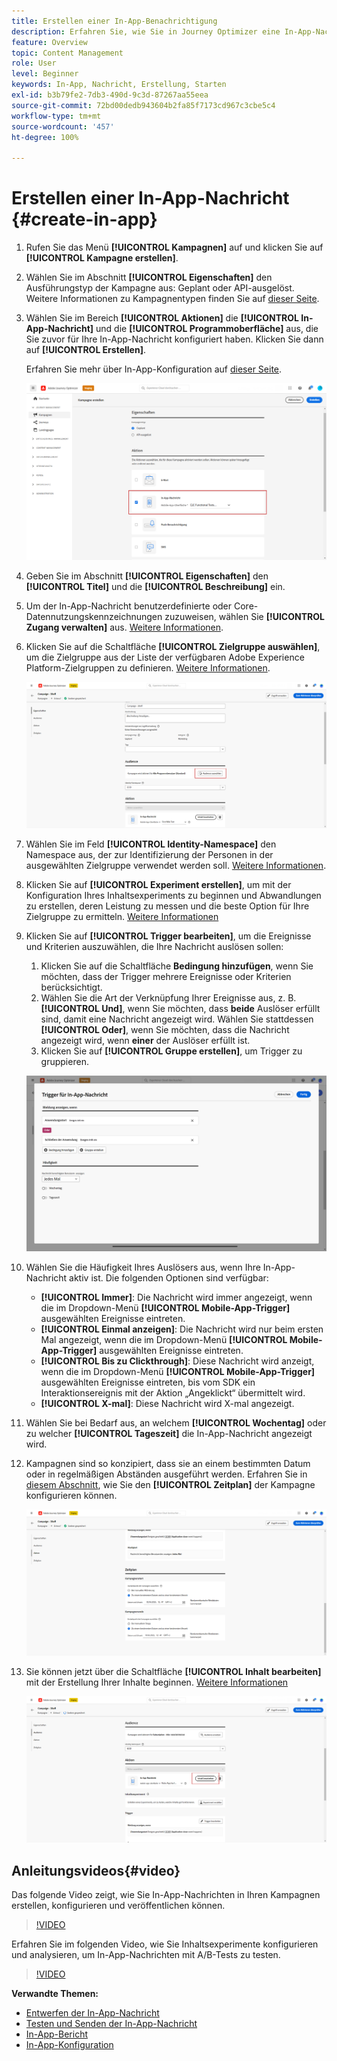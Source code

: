 ```yaml
---
title: Erstellen einer In-App-Benachrichtigung
description: Erfahren Sie, wie Sie in Journey Optimizer eine In-App-Nachricht
feature: Overview
topic: Content Management
role: User
level: Beginner
keywords: In-App, Nachricht, Erstellung, Starten
exl-id: b3b79fe2-7db3-490d-9c3d-87267aa55eea
source-git-commit: 72bd00dedb943604b2fa85f7173cd967c3cbe5c4
workflow-type: tm+mt
source-wordcount: '457'
ht-degree: 100%

---
```


# Erstellen einer In-App-Nachricht {#create-in-app}

<!--
>[!BEGINTABS]

>[!TAB Add an In-app message to a journey]

>[!AVAILABILITY]
>
>The In-app activity is currently available as a beta to select users only. To join the beta program, contact Adobe Customer Care.

1. Open your journey, then drag and drop an **[!UICONTROL In-app]** activity from the **[!UICONTROL Actions]** section of the palette.

    When a profile reaches the end of their journey, any in-app messages displayed to them will automatically expire. For that reason, a Wait activity is automatically added after your In-app activity to ensure proper timing.

    ![](assets/in_app_journey_1.png)

1. Enter a **[!UICONTROL Label]** and **[!UICONTROL Description]** for your message.

1. Choose the [In-app surface](inapp-configuration.md) to use.

    ![](assets/in_app_journey_2.png)

1. You can now start designing your content with the **[!UICONTROL Edit content]** button. [Learn more](design-in-app.md)

1. Click **[!UICONTROL Edit trigger]** to configure your Trigger. 

    ![](assets/in_app_journey_4.png)

1. Choose the frequency of your trigger when your In-app message is active:

    * **[!UICONTROL Show every time]**: Always show the message when the events selected in the **[!UICONTROL Mobile app trigger]** drop-down occur.
    * **[!UICONTROL Show once]**: Only show this message the first time the events selected in the **[!UICONTROL Mobile app trigger]** drop-down occur.
    * **[!UICONTROL Show until click through]**: Show this message when the events selected in the **[!UICONTROL Mobile app trigger]** drop-down occur until an interact event is sent by the SDK with an action of "clicked".

1. From the **[!UICONTROL Mobile app trigger]** dropdown(s), choose the event(s) and criteria that will trigger your message:

    1. From the left drop-down, select the event required to trigger the message.
    1. From the right drop-down, select the validation required on the selected event.
    1. Click the **[!UICONTROL Add]** button if you want the trigger to consider multiple events or criteria. Then, repeat the steps above.
    1. Select how your events are linked, e.g. choose **[!UICONTROL And]** if you want **both** triggers to be true in order for a message to be shown or choose **[!UICONTROL Or]** if you want the message to be shown if **either** of the triggers are true.
    1. Click **[!UICONTROL Save]** when your Triggers have been configured.

    ![](assets/in_app_journey_3.png)
    
1. If necessary, complete your journey flow by dragging and dropping additional actions or events. [Learn more](../building-journeys/about-journey-activities.md)

1. Once your In-app message is ready, finalize the configuration and publish your journey to activate it.

For more information on how to configure a journey, refer to [this page](../building-journeys/journey-gs.md).

>[!TAB Add an In-app message to a campaign]
-->

1. Rufen Sie das Menü **[!UICONTROL Kampagnen]** auf und klicken Sie auf **[!UICONTROL Kampagne erstellen]**.

1. Wählen Sie im Abschnitt **[!UICONTROL Eigenschaften]** den Ausführungstyp der Kampagne aus: Geplant oder API-ausgelöst. Weitere Informationen zu Kampagnentypen finden Sie auf [dieser Seite](../campaigns/create-campaign.md#campaigntype).

1. Wählen Sie im Bereich **[!UICONTROL Aktionen]** die **[!UICONTROL In-App-Nachricht]** und die **[!UICONTROL Programmoberfläche]** aus, die Sie zuvor für Ihre In-App-Nachricht konfiguriert haben. Klicken Sie dann auf **[!UICONTROL Erstellen]**.

   Erfahren Sie mehr über In-App-Konfiguration auf [dieser Seite](inapp-configuration.md).

   ![](assets/in_app_create_1.png)

1. Geben Sie im Abschnitt **[!UICONTROL Eigenschaften]** den **[!UICONTROL Titel]** und die **[!UICONTROL Beschreibung]** ein.

1. Um der In-App-Nachricht benutzerdefinierte oder Core-Datennutzungskennzeichnungen zuzuweisen, wählen Sie **[!UICONTROL Zugang verwalten]** aus. [Weitere Informationen](../administration/object-based-access.md).

1. Klicken Sie auf die Schaltfläche **[!UICONTROL Zielgruppe auswählen]**, um die Zielgruppe aus der Liste der verfügbaren Adobe Experience Platform-Zielgruppen zu definieren. [Weitere Informationen](../audience/about-audiences.md).

   ![](assets/in_app_create_2.png)

1. Wählen Sie im Feld **[!UICONTROL Identity-Namespace]** den Namespace aus, der zur Identifizierung der Personen in der ausgewählten Zielgruppe verwendet werden soll. [Weitere Informationen](../event/about-creating.md#select-the-namespace).

1. Klicken Sie auf **[!UICONTROL Experiment erstellen]**, um mit der Konfiguration Ihres Inhaltsexperiments zu beginnen und Abwandlungen zu erstellen, deren Leistung zu messen und die beste Option für Ihre Zielgruppe zu ermitteln. [Weitere Informationen](../campaigns/content-experiment.md)

1. Klicken Sie auf **[!UICONTROL Trigger bearbeiten]**, um die Ereignisse und Kriterien auszuwählen, die Ihre Nachricht auslösen sollen:

   1. Klicken Sie auf die Schaltfläche **Bedingung hinzufügen**, wenn Sie möchten, dass der Trigger mehrere Ereignisse oder Kriterien berücksichtigt.
   1. Wählen Sie die Art der Verknüpfung Ihrer Ereignisse aus, z. B. **[!UICONTROL Und]**, wenn Sie möchten, dass **beide** Auslöser erfüllt sind, damit eine Nachricht angezeigt wird. Wählen Sie stattdessen **[!UICONTROL Oder]**, wenn Sie möchten, dass die Nachricht angezeigt wird, wenn **einer** der Auslöser erfüllt ist.
   1. Klicken Sie auf **[!UICONTROL Gruppe erstellen]**, um Trigger zu gruppieren.

   ![](assets/in_app_create_3.png)

1. Wählen Sie die Häufigkeit Ihres Auslösers aus, wenn Ihre In-App-Nachricht aktiv ist. Die folgenden Optionen sind verfügbar:

   * **[!UICONTROL Immer]**: Die Nachricht wird immer angezeigt, wenn die im Dropdown-Menü **[!UICONTROL Mobile-App-Trigger]** ausgewählten Ereignisse eintreten.
   * **[!UICONTROL Einmal anzeigen]**: Die Nachricht wird nur beim ersten Mal angezeigt, wenn die im Dropdown-Menü **[!UICONTROL Mobile-App-Trigger]** ausgewählten Ereignisse eintreten.
   * **[!UICONTROL Bis zu Clickthrough]**: Diese Nachricht wird anzeigt, wenn die im Dropdown-Menü **[!UICONTROL Mobile-App-Trigger]** ausgewählten Ereignisse eintreten, bis vom SDK ein Interaktionsereignis mit der Aktion „Angeklickt“ übermittelt wird.
   * **[!UICONTROL X-mal]**: Diese Nachricht wird X-mal angezeigt.

1. Wählen Sie bei Bedarf aus, an welchem **[!UICONTROL Wochentag]** oder zu welcher **[!UICONTROL Tageszeit]** die In-App-Nachricht angezeigt wird.

1. Kampagnen sind so konzipiert, dass sie an einem bestimmten Datum oder in regelmäßigen Abständen ausgeführt werden. Erfahren Sie in [diesem Abschnitt](../campaigns/create-campaign.md#schedule), wie Sie den **[!UICONTROL Zeitplan]** der Kampagne konfigurieren können.

   ![](assets/in-app-schedule.png)

1. Sie können jetzt über die Schaltfläche **[!UICONTROL Inhalt bearbeiten]** mit der Erstellung Ihrer Inhalte beginnen. [Weitere Informationen](design-in-app.md)

   ![](assets/in_app_create_4.png)

<!--
>[!ENDTABS]
-->

## Anleitungsvideos{#video}

Das folgende Video zeigt, wie Sie In-App-Nachrichten in Ihren Kampagnen erstellen, konfigurieren und veröffentlichen können.

>[!VIDEO](https://video.tv.adobe.com/v/3410430?quality=12&learn=on)

Erfahren Sie im folgenden Video, wie Sie Inhaltsexperimente konfigurieren und analysieren, um In-App-Nachrichten mit A/B-Tests zu testen.

>[!VIDEO](https://video.tv.adobe.com/v/3419898)

**Verwandte Themen:**

* [Entwerfen der In-App-Nachricht](design-in-app.md)
* [Testen und Senden der In-App-Nachricht](send-in-app.md)
* [In-App-Bericht](../reports/campaign-global-report.md#inapp-report)
* [In-App-Konfiguration](inapp-configuration.md)